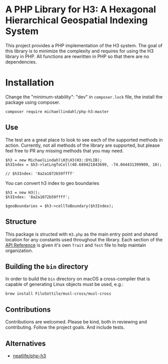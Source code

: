 # A PHP Library for H3: A Hexagonal Hierarchical Geospatial Indexing System

This project provides a PHP implementation of the H3 system. The goal of this library is to minimize the complexity and requires for using the H3 library in PHP. All functions are rewritten in PHP so that there are no dependencies. 

# Installation

Change the "minimum-stability": "dev" in `composer.lock` file, the install the package using composer.
```
composer require michaellindahl/php-h3:master
```

## Use

The test are a great place to look to see each of the supported methods in action. Currently, not all methods of the library are supported, but please feel free to PR any missing methods that you may need.

```
$h3 = new MichaelLindahl\H3\H3(H3::DYLIB);
$h3Index = $h3->latLngToCell(40.689421843699, -74.044431399909, 10);

// $h3Index: '8a2a1072b59ffff'
```

You can convert h3 index to geo boundaries
```
$h3 = new H3();
$h3Index: '8a2a1072b59ffff';

$geoBoundaries = $h3->cellToBoundary($h3Index);
```

## Structure

This package is structed with `H3.php` as the main entry point and shared location for any constants used throughout the library. Each section of the [API Reference](https://h3geo.org/docs/api) is given it's own `Trait` and `Test` file to help maintain organization.

## Building the `bin` directory

In order to build the `bin` directory on macOS a cross-compiler that is capable of generating Linux objects must be used, e.g.:

```
brew install FiloSottile/musl-cross/musl-cross
```

## Contributions

Contributions are welcomed. Please be kind, both in reviewing and contributing. Follow the project goals. And include tests.

## Alternatives

- [neatlife/php-h3](https://github.com/neatlife/php-h3)


